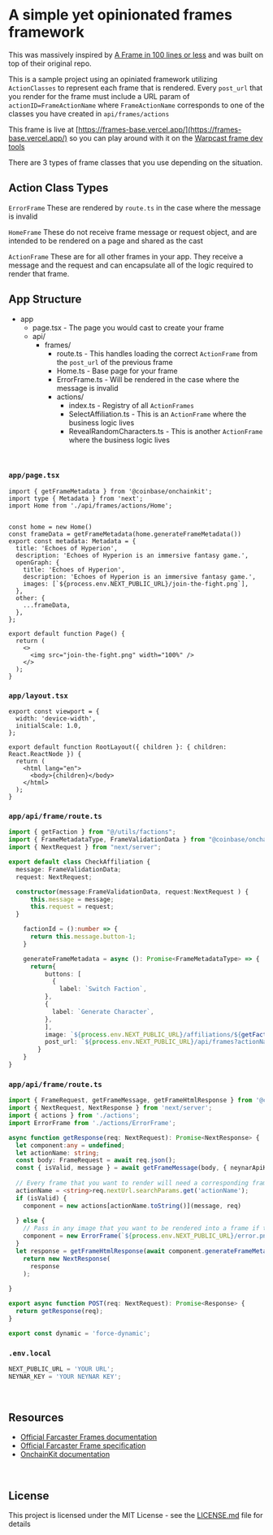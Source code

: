 # A simple yet opinionated frames framework

This was massively inspired by [A Frame in 100 lines or less](https://github.com/Zizzamia/a-frame-in-100-lines?tab=readme-ov-file) and was built on top of their original repo.

This is a sample project using an opiniated framework utilizing `ActionClasses` to represent each frame that is rendered. Every `post_url` that you render for the frame must include a URL param of `actionID=FrameActionName` where `FrameActionName` corresponds to one of the classes you have created in `api/frames/actions`

This frame is live at [https://frames-base.vercel.app/](https://frames-base.vercel.app/) so you can play around with it on the [Warpcast frame dev tools](https://warpcast.com/~/developers/frames)

There are 3 types of frame classes that you use depending on the situation. 

## Action Class Types

`ErrorFrame` These are rendered by `route.ts` in the case where the message is invalid

`HomeFrame` These do not receive frame message or request object, and are intended to be rendered on a page and shared as the cast

`ActionFrame` These are for all other frames in your app. They receive a message and the request and can encapsulate all of the logic required to render that frame.



## App Structure

- app
  - page.tsx - The page you would cast to create your frame
  - api/
    - frames/
      - route.ts - This handles loading the correct `ActionFrame` from the `post_url` of the previous frame
      - Home.ts - Base page for your frame
      - ErrorFrame.ts - Will be rendered in the case where the message is invalid
      - actions/
        - index.ts - Registry of all `ActionFrames`
        - SelectAffiliation.ts - This is an `ActionFrame` where the business logic lives
        - RevealRandomCharacters.ts - This is another `ActionFrame` where the business logic lives

<br />

### `app/page.tsx`

```tsx
import { getFrameMetadata } from '@coinbase/onchainkit';
import type { Metadata } from 'next';
import Home from './api/frames/actions/Home';


const home = new Home()
const frameData = getFrameMetadata(home.generateFrameMetadata())
export const metadata: Metadata = {
  title: 'Echoes of Hyperion',
  description: 'Echoes of Hyperion is an immersive fantasy game.',
  openGraph: {
    title: 'Echoes of Hyperion',
    description: 'Echoes of Hyperion is an immersive fantasy game.',
    images: [`${process.env.NEXT_PUBLIC_URL}/join-the-fight.png`],
  },
  other: {
    ...frameData,
  },
};

export default function Page() {
  return (
    <>
      <img src="join-the-fight.png" width="100%" />
    </>
  );
}

```

### `app/layout.tsx`

```tsx
export const viewport = {
  width: 'device-width',
  initialScale: 1.0,
};

export default function RootLayout({ children }: { children: React.ReactNode }) {
  return (
    <html lang="en">
      <body>{children}</body>
    </html>
  );
}
```

### `app/api/frame/route.ts`

```ts
import { getFaction } from "@/utils/factions";
import { FrameMetadataType, FrameValidationData } from "@coinbase/onchainkit";
import { NextRequest } from "next/server";

export default class CheckAffiliation {
  message: FrameValidationData;
  request: NextRequest;

  constructor(message:FrameValidationData, request:NextRequest ) {
      this.message = message;
      this.request = request;
  }

    factionId = ():number => {
      return this.message.button-1;
    }

    generateFrameMetadata = async (): Promise<FrameMetadataType> => {
      return{
          buttons: [
            {
              label: `Switch Faction`,
          },
          {
            label: `Generate Character`,
          },
          ],
          image: `${process.env.NEXT_PUBLIC_URL}/affiliations/${getFaction(this.factionId())?.image}-affiliation.png`,
          post_url: `${process.env.NEXT_PUBLIC_URL}/api/frames?actionName=RevealRandomCharacter&factionId=${this.factionId()}`,
        }
    }
}
```

### `app/api/frame/route.ts`

```ts
import { FrameRequest, getFrameMessage, getFrameHtmlResponse } from '@coinbase/onchainkit';
import { NextRequest, NextResponse } from 'next/server';
import { actions } from './actions';
import ErrorFrame from './actions/ErrorFrame';

async function getResponse(req: NextRequest): Promise<NextResponse> {
  let component:any = undefined;
  let actionName: string;
  const body: FrameRequest = await req.json();
  const { isValid, message } = await getFrameMessage(body, { neynarApiKey: process.env.NEYNAR_KEY });
  
  // Every frame that you want to render will need a corresponding frame action class
  actionName = <string>req.nextUrl.searchParams.get('actionName');
  if (isValid) {
    component = new actions[actionName.toString()](message, req)
    
  } else {
    // Pass in any image that you want to be rendered into a frame if the message is invalid
    component = new ErrorFrame(`${process.env.NEXT_PUBLIC_URL}/error.png`)
  }
  let response = getFrameHtmlResponse(await component.generateFrameMetadata())
    return new NextResponse(
      response
    );
  
}

export async function POST(req: NextRequest): Promise<Response> {
  return getResponse(req);
}

export const dynamic = 'force-dynamic';

```

### `.env.local`
```ts
NEXT_PUBLIC_URL = 'YOUR URL';
NEYNAR_KEY = 'YOUR NEYNAR KEY';
```

<br />

## Resources

- [Official Farcaster Frames documentation](https://docs.farcaster.xyz/learn/what-is-farcaster/frames)
- [Official Farcaster Frame specification](https://docs.farcaster.xyz/reference/frames/spec)
- [OnchainKit documentation](https://github.com/coinbase/onchainkit)

<br />

## License

This project is licensed under the MIT License - see the [LICENSE.md](LICENSE.md) file for details
